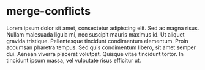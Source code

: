 # merge-conflicts

Lorem ipsum dolor sit amet, consectetur adipiscing elit. Sed ac magna risus. Nullam malesuada ligula mi, nec suscipit mauris maximus id. Ut aliquet gravida tristique. Pellentesque tincidunt condimentum elementum. Proin accumsan pharetra tempus. Sed quis condimentum libero, sit amet semper dui. Aenean viverra placerat volutpat. Quisque vitae tincidunt tortor. In tincidunt ipsum massa, vel vulputate risus efficitur ut.

